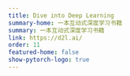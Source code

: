 ```yaml
---
title: Dive into Deep Learning
summary-home: 一本互动式深度学习书籍
summary: 一本互动式深度学习书籍
link: https://d2l.ai/
order: 11
featured-home: false
show-pytorch-logo: true
---
```

